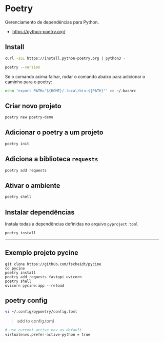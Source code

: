# Poetry
Gerenciamento de dependências para Python.

- https://python-poetry.org/

## Install

```bash
curl -sSL https://install.python-poetry.org | python3 -
```


```bash
poetry --version
```
Se o comando acima falhar, rodar o comando abaixo para adicionar o caminho para o poetry:

```bash
echo 'export PATH="${HOME}/.local/bin:${PATH}"' >> ~/.bashrc
```

## Criar novo projeto

```bash
poetry new poetry-demo
```

## Adicionar o poetry a um projeto

```bash
poetry init
```

## Adiciona a biblioteca `requests`

```bash
poetry add requests
```

## Ativar o ambiente
```bash
poetry shell
```

## Instalar dependências
Instala todas a dependências definidas no arquivo `pyproject.toml`

```bash
poetry install
```

---

## Exemplo projeto pycine

```
git clone https://github.com/fscheidt/pycine
cd pycine
poetry install
poetry add requests fastapi uvicorn
poetry shell
uvicorn pycine:app --reload
```



## poetry config

```bash
vi ~/.config/pypoetry/config.toml
```

> add to config.toml

```bash
# use current active env as default
virtualenvs.prefer-active-python = true
```


